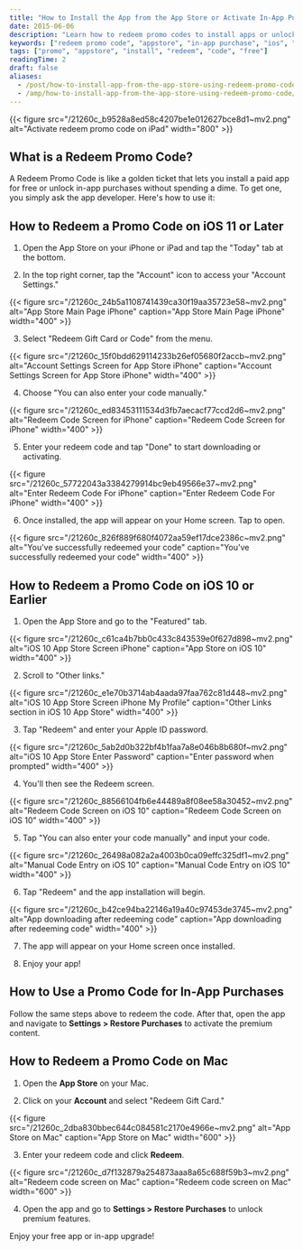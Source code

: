 ```yaml
---
title: "How to Install the App from the App Store or Activate In-App Purchase Using Redeem Promo Code"
date: 2015-06-06
description: "Learn how to redeem promo codes to install apps or unlock in-app purchases on iPhone, iPad, and Mac."
keywords: ["redeem promo code", "appstore", "in-app purchase", "ios", "mac", "free apps", "install apps", "promo"]
tags: ["promo", "appstore", "install", "redeem", "code", "free"]
readingTime: 2
draft: false
aliases:
  - /post/how-to-install-app-from-the-app-store-using-redeem-promo-code/
  - /amp/how-to-install-app-from-the-app-store-using-redeem-promo-code/
---
```


{{< figure src="/21260c_b9528a8ed58c4207be1e012627bce8d1~mv2.png" alt="Activate redeem promo code on iPad" width="800" >}}

## What is a Redeem Promo Code?

A Redeem Promo Code is like a golden ticket that lets you install a paid app for free or unlock in-app purchases without spending a dime. To get one, you simply ask the app developer. Here's how to use it:

## How to Redeem a Promo Code on iOS 11 or Later

1. Open the App Store on your iPhone or iPad and tap the "Today" tab at the bottom.

2. In the top right corner, tap the "Account" icon to access your "Account Settings."

{{< figure src="/21260c_24b5a1108741439ca30f19aa35723e58~mv2.png" alt="App Store Main Page iPhone" caption="App Store Main Page iPhone" width="400" >}}

3. Select "Redeem Gift Card or Code" from the menu.

{{< figure src="/21260c_15f0bdd629114233b26ef05680f2accb~mv2.png" alt="Account Settings Screen for App Store iPhone" caption="Account Settings Screen for App Store iPhone" width="400" >}}

4. Choose "You can also enter your code manually."

{{< figure src="/21260c_ed83453111534d3fb7aecacf77ccd2d6~mv2.png" alt="Redeem Code Screen for iPhone" caption="Redeem Code Screen for iPhone" width="400" >}}

5. Enter your redeem code and tap "Done" to start downloading or activating.

{{< figure src="/21260c_57722043a3384279914bc9eb49566e37~mv2.png" alt="Enter Redeem Code For iPhone" caption="Enter Redeem Code For iPhone" width="400" >}}

6. Once installed, the app will appear on your Home screen. Tap to open.

{{< figure src="/21260c_826f889f680f4072aa59ef17dce2386c~mv2.png" alt="You've successfully redeemed your code" caption="You've successfully redeemed your code" width="400" >}}

## How to Redeem a Promo Code on iOS 10 or Earlier

1. Open the App Store and go to the "Featured" tab.

{{< figure src="/21260c_c61ca4b7bb0c433c843539e0f627d898~mv2.png" alt="iOS 10 App Store Screen iPhone" caption="App Store on iOS 10" width="400" >}}

2. Scroll to "Other links."

{{< figure src="/21260c_e1e70b3714ab4aada97faa762c81d448~mv2.png" alt="iOS 10 App Store Screen iPhone My Profile" caption="Other Links section in iOS 10 App Store" width="400" >}}

3. Tap "Redeem" and enter your Apple ID password.

{{< figure src="/21260c_5ab2d0b322bf4b1faa7a8e046b8b680f~mv2.png" alt="iOS 10 App Store Enter Password" caption="Enter password when prompted" width="400" >}}

4. You'll then see the Redeem screen.

{{< figure src="/21260c_88566104fb6e44489a8f08ee58a30452~mv2.png" alt="Redeem Code Screen on iOS 10" caption="Redeem Code Screen on iOS 10" width="400" >}}

5. Tap "You can also enter your code manually" and input your code.

{{< figure src="/21260c_26498a082a2a4003b0ca09effc325df1~mv2.png" alt="Manual Code Entry on iOS 10" caption="Manual Code Entry on iOS 10" width="400" >}}

6. Tap "Redeem" and the app installation will begin.

{{< figure src="/21260c_b42ce94ba22146a19a40c97453de3745~mv2.png" alt="App downloading after redeeming code" caption="App downloading after redeeming code" width="400" >}}

7. The app will appear on your Home screen once installed.

8. Enjoy your app!

## How to Use a Promo Code for In-App Purchases

Follow the same steps above to redeem the code. After that, open the app and navigate to **Settings > Restore Purchases** to activate the premium content.

## How to Redeem a Promo Code on Mac

1. Open the **App Store** on your Mac.

2. Click on your **Account** and select "Redeem Gift Card."

{{< figure src="/21260c_2dba830bbec644c084581c2170e4966e~mv2.png" alt="App Store on Mac" caption="App Store on Mac" width="600" >}}

3. Enter your redeem code and click **Redeem**.

{{< figure src="/21260c_d7f132879a254873aaa8a65c688f59b3~mv2.png" alt="Redeem code screen on Mac" caption="Redeem code screen on Mac" width="600" >}}

4. Open the app and go to **Settings > Restore Purchases** to unlock premium features.

Enjoy your free app or in-app upgrade!
